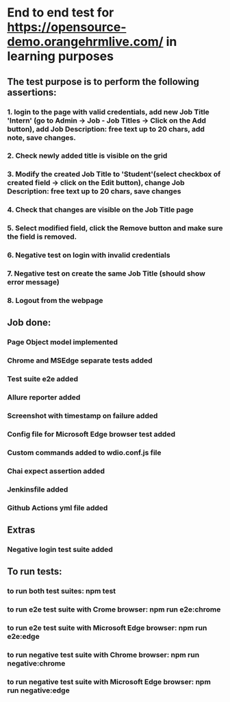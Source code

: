 # End to end test for https://opensource-demo.orangehrmlive.com/ in learning purposes

## The test purpose is to perform the following assertions:

### 1. login to the page with valid credentials, add new Job Title 'Intern' (go to Admin -> Job - Job Titles -> Click on the Add button), add Job Description: free text up to 20 chars, add note, save changes.
### 2. Check newly added title is visible on the grid
### 3. Modify the created Job Title to 'Student'(select checkbox of created field -> click on the Edit button), change Job Description: free text up to 20 chars, save changes
### 4. Check that changes are visible on the Job Title page
### 5. Select modified field, click the Remove button and make sure the field is removed.
### 6. Negative test on login with invalid credentials
### 7. Negative test on create the same Job Title (should show error message)
### 8. Logout from the webpage

## Job done:
### Page Object model implemented
### Chrome and MSEdge separate tests added
### Test suite e2e added
### Allure reporter added
### Screenshot with timestamp on failure added
### Config file for Microsoft Edge browser test added
### Custom commands added to wdio.conf.js file
### Chai expect assertion added
### Jenkinsfile added
### Github Actions yml file added

## Extras
### Negative login test suite added

## To run tests:
### to run both test suites: npm test
### to run e2e test suite with Crome browser: npm run e2e:chrome
### to run e2e test suite with Microsoft Edge browser: npm run e2e:edge
### to run negative test suite with Chrome browser: npm run negative:chrome
### to run negative test suite with Microsoft Edge browser: npm run negative:edge
